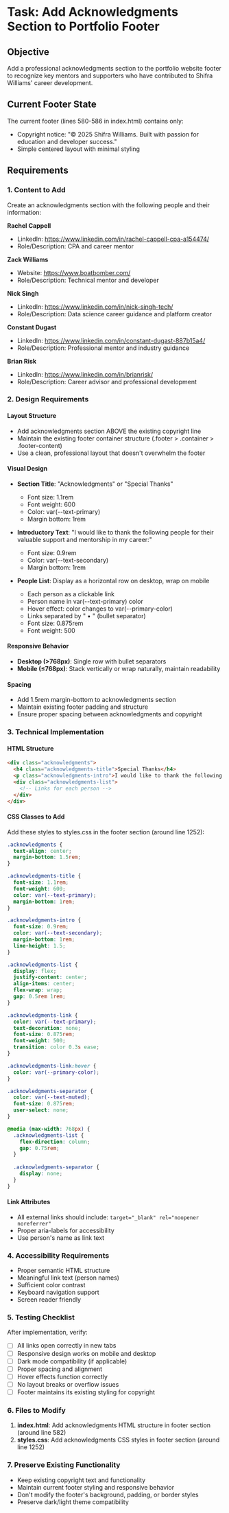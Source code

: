 # Task: Add Acknowledgments Section to Portfolio Footer

## Objective
Add a professional acknowledgments section to the portfolio website footer to recognize key mentors and supporters who have contributed to Shifra Williams' career development.

## Current Footer State
The current footer (lines 580-586 in index.html) contains only:
- Copyright notice: "&copy; 2025 Shifra Williams. Built with passion for education and developer success."
- Simple centered layout with minimal styling

## Requirements

### 1. Content to Add
Create an acknowledgments section with the following people and their information:

**Rachel Cappell**
- LinkedIn: https://www.linkedin.com/in/rachel-cappell-cpa-a154474/
- Role/Description: CPA and career mentor

**Zack Williams** 
- Website: https://www.boatbomber.com/
- Role/Description: Technical mentor and developer

**Nick Singh**
- LinkedIn: https://www.linkedin.com/in/nick-singh-tech/
- Role/Description: Data science career guidance and platform creator

**Constant Dugast**
- LinkedIn: https://www.linkedin.com/in/constant-dugast-887b15a4/
- Role/Description: Professional mentor and industry guidance

**Brian Risk**
- LinkedIn: https://www.linkedin.com/in/brianrisk/
- Role/Description: Career advisor and professional development

### 2. Design Requirements

#### Layout Structure
- Add acknowledgments section ABOVE the existing copyright line
- Maintain the existing footer container structure (.footer > .container > .footer-content)
- Use a clean, professional layout that doesn't overwhelm the footer

#### Visual Design
- **Section Title**: "Acknowledgments" or "Special Thanks" 
  - Font size: 1.1rem
  - Font weight: 600
  - Color: var(--text-primary)
  - Margin bottom: 1rem

- **Introductory Text**: "I would like to thank the following people for their valuable support and mentorship in my career:"
  - Font size: 0.9rem
  - Color: var(--text-secondary)
  - Margin bottom: 1rem

- **People List**: Display as a horizontal row on desktop, wrap on mobile
  - Each person as a clickable link
  - Person name in var(--text-primary) color
  - Hover effect: color changes to var(--primary-color)
  - Links separated by " • " (bullet separator)
  - Font size: 0.875rem
  - Font weight: 500

#### Responsive Behavior
- **Desktop (>768px)**: Single row with bullet separators
- **Mobile (≤768px)**: Stack vertically or wrap naturally, maintain readability

#### Spacing
- Add 1.5rem margin-bottom to acknowledgments section
- Maintain existing footer padding and structure
- Ensure proper spacing between acknowledgments and copyright

### 3. Technical Implementation

#### HTML Structure
```html
<div class="acknowledgments">
  <h4 class="acknowledgments-title">Special Thanks</h4>
  <p class="acknowledgments-intro">I would like to thank the following people for their valuable support and mentorship in my career:</p>
  <div class="acknowledgments-list">
    <!-- Links for each person -->
  </div>
</div>
```

#### CSS Classes to Add
Add these styles to styles.css in the footer section (around line 1252):

```css
.acknowledgments {
  text-align: center;
  margin-bottom: 1.5rem;
}

.acknowledgments-title {
  font-size: 1.1rem;
  font-weight: 600;
  color: var(--text-primary);
  margin-bottom: 1rem;
}

.acknowledgments-intro {
  font-size: 0.9rem;
  color: var(--text-secondary);
  margin-bottom: 1rem;
  line-height: 1.5;
}

.acknowledgments-list {
  display: flex;
  justify-content: center;
  align-items: center;
  flex-wrap: wrap;
  gap: 0.5rem 1rem;
}

.acknowledgments-link {
  color: var(--text-primary);
  text-decoration: none;
  font-size: 0.875rem;
  font-weight: 500;
  transition: color 0.3s ease;
}

.acknowledgments-link:hover {
  color: var(--primary-color);
}

.acknowledgments-separator {
  color: var(--text-muted);
  font-size: 0.875rem;
  user-select: none;
}

@media (max-width: 768px) {
  .acknowledgments-list {
    flex-direction: column;
    gap: 0.75rem;
  }
  
  .acknowledgments-separator {
    display: none;
  }
}
```

#### Link Attributes
- All external links should include: `target="_blank" rel="noopener noreferrer"`
- Proper aria-labels for accessibility
- Use person's name as link text

### 4. Accessibility Requirements
- Proper semantic HTML structure
- Meaningful link text (person names)
- Sufficient color contrast
- Keyboard navigation support
- Screen reader friendly

### 5. Testing Checklist
After implementation, verify:
- [ ] All links open correctly in new tabs
- [ ] Responsive design works on mobile and desktop
- [ ] Dark mode compatibility (if applicable)
- [ ] Proper spacing and alignment
- [ ] Hover effects function correctly
- [ ] No layout breaks or overflow issues
- [ ] Footer maintains its existing styling for copyright

### 6. Files to Modify
1. **index.html**: Add acknowledgments HTML structure in footer section (around line 582)
2. **styles.css**: Add acknowledgments CSS styles in footer section (around line 1252)

### 7. Preserve Existing Functionality
- Keep existing copyright text and functionality
- Maintain current footer styling and responsive behavior
- Don't modify the footer's background, padding, or border styles
- Preserve dark/light theme compatibility